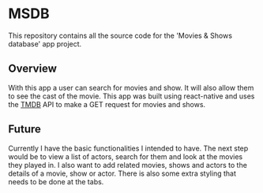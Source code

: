 # MSDB
This repository contains all the source code for the 'Movies & Shows database' app project.

## Overview
With this app a user can search for movies and show. It will also allow them to see the cast of the movie. This app was built using react-native and uses the [TMDB](https://www.themoviedb.org/) API to make a GET request for movies and shows. 

## Future
Currently I have the basic functionalities I intended to have. The next step would be to view a list of actors, search for them and look at the movies they played in. I also want to add related movies, shows and actors to the details of a movie, show or actor. There is also some extra styling that needs to be done at the tabs.
